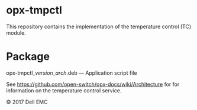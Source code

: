 # opx-tmpctl
This repository contains the implementation of the temperature control (TC) module.
  
# Package
opx-tmpctl\_*version*\_*arch*.deb — Application script file  
  
See https://github.com/open-switch/opx-docs/wiki/Architecture for for information on the temperature control service.  
  
© 2017 Dell EMC
